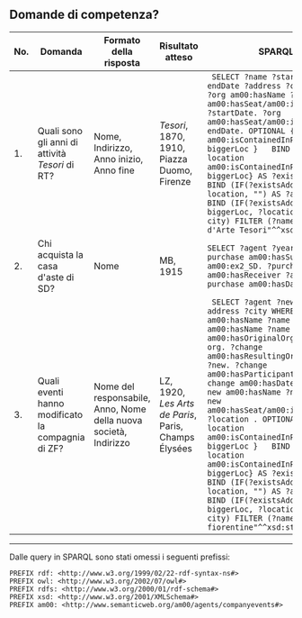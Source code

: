 ## Domande di competenza?

| No. | Domanda                                                                                                 | Formato della risposta                                           | Risultato atteso                                          | SPARQL                                                                                                                                                                                                                                                                                                                           |
|-----|---------------------------------------------------------------------------------------------------------|------------------------------------------------------------------|-----------------------------------------------------------|----------------------------------------------------------------------------------------------------------------------------------------------------------------------------------------------------------------------------------------------------------------------------------------------------------------------------------|
| 1.  | Quali sono gli anni di attività <i>Tesori</i> di RT?                                                    | Nome, Indirizzo, Anno inizio, Anno fine                          | <i>Tesori</i>, 1870, 1910, Piazza Duomo, Firenze          | ``` SELECT ?name ?startDate ?endDate ?address ?city WHERE { ?org am00:hasName ?name. ?org am00:hasSeat/am00:isActiveFrom ?startDate. ?org am00:hasSeat/am00:isActiveTo ?endDate. OPTIONAL { ?location am00:isContainedInPlace ?biggerLoc }   BIND (exists{?location am00:isContainedInPlace ?biggerLoc} AS ?existsAddress)   BIND (IF(?existsAddress, ?location, "") AS ?address)  BIND (IF(?existsAddress, ?biggerLoc, ?location) AS ?city) FILTER (?name="Galleria d'Arte Tesori"^^xsd:string) }```                                                                                                                                                                                                         |
| 2.  | Chi acquista la casa d'aste di SD?                                                                      | Nome                                                             | MB, 1915                                                  | ``` SELECT ?agent ?year WHERE { ?purchase am00:hasSurrender am00:ex2_SD. ?purchase am00:hasReceiver ?agent. ?purchase am00:hasDate ?year } ```                                                                                                                                                                      |
| 3.  | Quali eventi hanno modificato la compagnia di ZF?                                                       | Nome del responsabile, Anno, Nome della nuova società, Indirizzo | LZ, 1920, <i>Les Arts de Paris</i>, Paris, Champs Élysées | ``` SELECT ?agent ?newName ?address ?city WHERE { ?org am00:hasName ?name . ?org am00:hasName ?name . ?change am00:hasOriginalOrganization ?org. ?change am00:hasResultingOrganization ?new. ?change am00:hasParticipant ?agent. ?change am00:hasDate ?year. ?new am00:hasName ?newName . ?new am00:hasSeat/am00:isLocatedIn ?location . OPTIONAL { ?location am00:isContainedInPlace ?biggerLoc }   BIND (exists{?location am00:isContainedInPlace ?biggerLoc} AS ?existsAddress)   BIND (IF(?existsAddress, ?location, "") AS ?address)  BIND (IF(?existsAddress, ?biggerLoc, ?location) AS ?city) FILTER (?name="Arti fiorentine"^^xsd:string) }```|

****

Dalle query in SPARQL sono stati omessi i seguenti prefissi:
```
PREFIX rdf: <http://www.w3.org/1999/02/22-rdf-syntax-ns#>
PREFIX owl: <http://www.w3.org/2002/07/owl#>
PREFIX rdfs: <http://www.w3.org/2000/01/rdf-schema#>
PREFIX xsd: <http://www.w3.org/2001/XMLSchema#>
PREFIX am00: <http://www.semanticweb.org/am00/agents/companyevents#>
```

